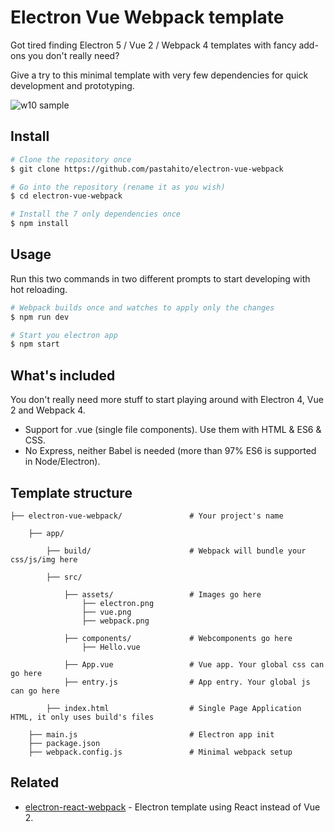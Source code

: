 # Electron Vue Webpack template
Got tired finding Electron 5 / Vue 2 / Webpack 4 templates with fancy add-ons you don't really need?

Give a try to this minimal template with very few dependencies for quick development and prototyping.

![w10 sample](https://cloud.githubusercontent.com/assets/11739632/19222705/0f8c55fc-8e5f-11e6-97fa-0d3943f43358.png)

## Install
``` bash
# Clone the repository once
$ git clone https://github.com/pastahito/electron-vue-webpack

# Go into the repository (rename it as you wish)
$ cd electron-vue-webpack

# Install the 7 only dependencies once
$ npm install
```

## Usage
Run this two commands in two different prompts to start developing with hot reloading.
``` bash
# Webpack builds once and watches to apply only the changes
$ npm run dev

# Start you electron app
$ npm start
```

## What's included
You don't really need more stuff to start playing around with Electron 4, Vue 2 and Webpack 4.

- Support for .vue (single file components). Use them with HTML & ES6 & CSS.
- No Express, neither Babel is needed (more than 97% ES6 is supported in Node/Electron).

## Template structure
```
├── electron-vue-webpack/               # Your project's name

    ├── app/

        ├── build/                      # Webpack will bundle your css/js/img here

        ├── src/

            ├── assets/                 # Images go here
                ├── electron.png
                ├── vue.png
                ├── webpack.png

            ├── components/             # Webcomponents go here
                ├── Hello.vue

            ├── App.vue                 # Vue app. Your global css can go here
            ├── entry.js                # App entry. Your global js can go here

        ├── index.html                  # Single Page Application HTML, it only uses build's files

    ├── main.js                         # Electron app init
    ├── package.json
    ├── webpack.config.js               # Minimal webpack setup
```

## Related
- [electron-react-webpack](https://github.com/pastahito/electron-react-webpack) -
Electron template using React instead of Vue 2.
